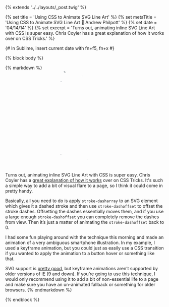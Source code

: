 {% extends '../../layouts/_post.twig' %}

{% set title = 'Using CSS to Animate SVG Line Art' %}
{% set metaTitle = 'Using CSS to Animate SVG Line Art 💫 Andrew Philpott' %}
{% set date = '04/14/14' %}
{% set excerpt = 'Turns out, animating inline SVG Line Art with CSS is super easy. Chris Coyier has a great explanation of how it works over on CSS Tricks.' %}

{# In Sublime, insert current date with fn+f5, fn+x #}

{% block body %}

<style type="text/css">
	#bottom-line,#top-line{stroke-dasharray:250;stroke-dashoffset:0}#bottom-line,#inside-border,#outside-border,#speaker,#top-line{stroke-dashoffset:0}svg{display:block;height:300px;margin:0 auto 1.625em;width:auto}#outside-border{stroke-dasharray:1300;-moz-animation:outside-border 3.5s linear;-webkit-animation:outside-border 3.5s linear;animation:outside-border 3.5s linear}@-moz-keyframes outside-border{from{stroke-dashoffset:1300}to{stroke-dashoffset:0}}@-webkit-keyframes outside-border{from{stroke-dashoffset:1300}to{stroke-dashoffset:0}}@keyframes outside-border{from{stroke-dashoffset:1300}to{stroke-dashoffset:0}}#inside-border{stroke-dasharray:1240;-moz-animation:inside-border 3s linear;-webkit-animation:inside-border 3s linear;animation:inside-border 3s linear}@-moz-keyframes inside-border{from{stroke-dashoffset:1240}to{stroke-dashoffset:0}}@-webkit-keyframes inside-border{from{stroke-dashoffset:1240}to{stroke-dashoffset:0}}@keyframes inside-border{from{stroke-dashoffset:1240}to{stroke-dashoffset:0}}#top-line{-moz-animation:border-lines 1s linear;-webkit-animation:border-lines 1s linear;animation:border-lines 1s linear}#bottom-line{-moz-animation:border-lines 1.5s linear;-webkit-animation:border-lines 1.5s linear;animation:border-lines 1.5s linear}@-moz-keyframes border-lines{from{stroke-dashoffset:250}to{stroke-dashoffset:0}}@-webkit-keyframes border-lines{from{stroke-dashoffset:250}to{stroke-dashoffset:0}}@keyframes border-lines{from{stroke-dashoffset:250}to{stroke-dashoffset:0}}#speaker{stroke-dasharray:100;-moz-animation:speaker 2s linear;-webkit-animation:speaker 2s linear;animation:speaker 2s linear}@-moz-keyframes speaker{from{stroke-dashoffset:100}to{stroke-dashoffset:0}}@-webkit-keyframes speaker{from{stroke-dashoffset:100}to{stroke-dashoffset:0}}@keyframes speaker{from{stroke-dashoffset:100}to{stroke-dashoffset:0}}#button-inside,#button-outside{stroke-dasharray:80;stroke-dashoffset:0}#button-outside{-moz-animation:button-outside 2s linear;-webkit-animation:button-outside 2s linear;animation:button-outside 2s linear}#button-inside{-moz-animation:button-outside 1.25s linear;-webkit-animation:button-outside 1.25s linear;animation:button-outside 1.25s linear}@-moz-keyframes button-outside{from{stroke-dashoffset:80}to{stroke-dashoffset:0}}@-webkit-keyframes button-outside{from{stroke-dashoffset:80}to{stroke-dashoffset:0}}@keyframes button-outside{from{stroke-dashoffset:80}to{stroke-dashoffset:0}}
</style>

{% markdown %}
<svg width="239px" height="426px" viewBox="0 0 239 426" version="1.1" xmlns="http://www.w3.org/2000/svg" xmlns:xlink="http://www.w3.org/1999/xlink">
    <g id="Page-1" stroke="none" stroke-width="1" fill="none" fill-rule="evenodd" sketch:type="MSPage">
        <g id="not-iphone" sketch:type="MSLayerGroup" transform="translate(1.000000, 1.000000)">
            <rect id="outside-border" stroke="#192934" x="4" y="4" width="233" height="420" rx="20"></rect>
            <rect id="inside-border" stroke="#192934" x="9" y="9" width="223" height="410" rx="16"></rect>
            <path id="top-line" stroke="#192934" d="M9.5625,50.0625 L231.841103,50.0625"></path>
            <path id="bottom-line" stroke="#192934" d="M9.5625,377.0625 L231.841103,377.0625"></path>
            <rect id="speaker" stroke="#192934" x="101" y="24" width="40" height="10" rx="5"></rect>
            <circle id="button-outside" stroke="#192934" cx="121" cy="398" r="12"></circle>
            <circle id="button-inside" stroke="#192934" cx="121" cy="398" r="10"></circle>
        </g>
    </g>
</svg>

Turns out, animating inline SVG Line Art with CSS is super easy. Chris Coyier has a [great explanation of how it works](http://css-tricks.com/svg-line-animation-works/) over on CSS Tricks. It's such a simple way to add a bit of visual flare to a page, so I think it could come in pretty handy.

Basically, all you need to do is apply `stroke-dasharray` to an SVG element which gives it a dashed stroke and then use `stroke-dashoffset` to offset the stroke dashes. Offsetting the dashes essentially moves them, and if you use a large enough `stroke-dashoffset` you can completely remove the dashes from view. Then it’s just a matter of animating the `stroke-dashoffset` back to 0.

I had some fun playing around with the technique this morning and made an animation of a very ambiguous smartphone illustration. In my example, I used a keyframe animation, but you could just as easily use a CSS transition if you wanted to apply the animation to a button hover or something like that.

SVG support is [pretty good](http://caniuse.com/#feat=svg), but keyframe animations aren’t supported by older versions of IE (9 and down). If you’re going to use this technique, I would only recommend using it to add a bit of non-essential life to a page and make sure you have an un-animated fallback or something for older browsers.
{% endmarkdown %}

{% endblock %}